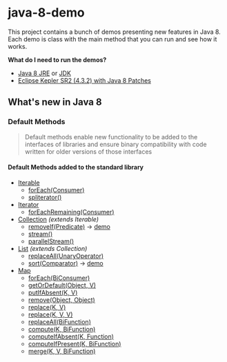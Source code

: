 java-8-demo
===========

This project contains a bunch of demos presenting new features in Java 8. Each demo is class with the main method that you can run and see how it works.

**What do I need to run the demos?**

 - [Java 8 JRE](http://www.oracle.com/technetwork/java/javase/downloads/jre8-downloads-2133155.html) or [JDK](http://www.oracle.com/technetwork/java/javase/downloads/jdk8-downloads-2133151.html)
 - [Eclipse Kepler SR2 (4.3.2) with Java 8 Patches](http://www.eclipse.org/downloads/index-java8.php)


## What's new in Java 8 ##

### Default Methods ###

> Default methods enable new functionality to be added to the interfaces of libraries and ensure binary compatibility with code written for older versions of those interfaces

#### Default Methods added to the standard library ####
 - [Iterable](http://docs.oracle.com/javase/8/docs/api/java/lang/Iterable.html)
   - [forEach(Consumer)](http://docs.oracle.com/javase/8/docs/api/java/lang/Iterable.html#forEach-java.util.function.Consumer-)
   - [spliterator()](http://docs.oracle.com/javase/8/docs/api/java/lang/Iterable.html#spliterator--)
 - [Iterator](http://docs.oracle.com/javase/8/docs/api/java/util/Iterator.html)
   - [forEachRemaining(Consumer)](http://docs.oracle.com/javase/8/docs/api/java/util/Iterator.html#forEachRemaining-java.util.function.Consumer-)
 - [Collection](http://docs.oracle.com/javase/8/docs/api/java/util/Collection.html) *(extends Iterable)*
   - [removeIf(Predicate)](http://docs.oracle.com/javase/8/docs/api/java/util/Collection.html#removeIf-java.util.function.Predicate-) → [demo](/src/pl/luwi/java8/demo/ListRemoveIfDemo.java#L24)
   - [stream()](http://docs.oracle.com/javase/8/docs/api/java/util/Collection.html#stream--)
   - [parallelStream()](http://docs.oracle.com/javase/8/docs/api/java/util/Collection.html#parallelStream--)
 - [List](http://docs.oracle.com/javase/8/docs/api/java/util/List.html) *(extends Collection)*
   - [replaceAll(UnaryOperator)](http://docs.oracle.com/javase/8/docs/api/java/util/List.html#replaceAll-java.util.function.UnaryOperator-)   
   - [sort(Comparator)](http://docs.oracle.com/javase/8/docs/api/java/util/List.html#sort-java.util.Comparator-) →  [demo](/src/pl/luwi/java8/demo/ListSortDemo.java#L22)
 - [Map](http://docs.oracle.com/javase/8/docs/api/java/util/Map.html)
   - [forEach(BiConsumer)](http://docs.oracle.com/javase/8/docs/api/java/util/Map.html#forEach-java.util.function.BiConsumer-)
   - [getOrDefault(Object, V)](http://docs.oracle.com/javase/8/docs/api/java/util/Map.html#getOrDefault-java.lang.Object-V-)
   - [putIfAbsent(K, V)](http://docs.oracle.com/javase/8/docs/api/java/util/Map.html#putIfAbsent-K-V-)
   - [remove(Object, Object)](http://docs.oracle.com/javase/8/docs/api/java/util/Map.html#remove-java.lang.Object-java.lang.Object-)
   - [replace(K, V)](http://docs.oracle.com/javase/8/docs/api/java/util/Map.html#replace-K-V-)
   - [replace(K, V, V)](http://docs.oracle.com/javase/8/docs/api/java/util/Map.html#replace-K-V-V-)
   - [replaceAll(BiFunction)](http://docs.oracle.com/javase/8/docs/api/java/util/Map.html#replaceAll-java.util.function.BiFunction-)
   - [compute(K, BiFunction)](http://docs.oracle.com/javase/8/docs/api/java/util/Map.html#compute-K-java.util.function.BiFunction-)
   - [computeIfAbsent(K, Function)](http://docs.oracle.com/javase/8/docs/api/java/util/Map.html#computeIfAbsent-K-java.util.function.Function-)
   - [computeIfPresent(K, BiFunction)](http://docs.oracle.com/javase/8/docs/api/java/util/Map.html#computeIfPresent-K-java.util.function.BiFunction-)
   - [merge(K, V, BiFunction)](http://docs.oracle.com/javase/8/docs/api/java/util/Map.html#merge-K-V-java.util.function.BiFunction-)

 
